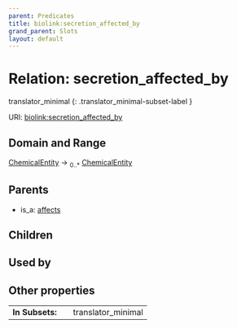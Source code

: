 ```yaml
---
parent: Predicates
title: biolink:secretion_affected_by
grand_parent: Slots
layout: default
---
```


# Relation: secretion_affected_by

translator_minimal
{: .translator_minimal-subset-label }




URI: [biolink:secretion_affected_by](https://w3id.org/biolink/vocab/secretion_affected_by)

## Domain and Range

[ChemicalEntity](ChemicalEntity.md) ->  <sub>0..*</sub> [ChemicalEntity](ChemicalEntity.md)

## Parents

 *  is_a: [affects](affects.md)

## Children


## Used by


## Other properties

|  |  |  |
| --- | --- | --- |
| **In Subsets:** | | translator_minimal |

